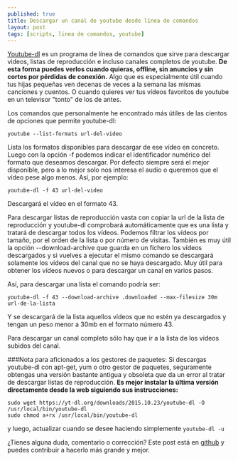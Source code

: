 ```yaml
---
published: true
title: Descargar un canal de youtube desde línea de comandos
layout: post
tags: [scripts, linea de comandos, youtube]
---
```

[Youtube-dl](https://rg3.github.io/youtube-dl/) es un programa de línea de comandos que sirve para descargar videos, listas de reproducción e incluso canales completos de youtube. **De esta forma puedes verlos cuando quieras, offline, sin anuncios y sin cortes por pérdidas de conexión.** Algo que es especialmente útil cuando tus hijas pequeñas ven decenas de veces a la semana las mismas canciones y cuentos. O cuando quieres ver tus vídeos favoritos de youtube en un televisor "tonto" de los de antes.

Los comandos que personalmente he encontrado más útiles de las cientos de opciones que permite youtube-dl:

```
youtube --list-formats url-del-video
```

Lista los formatos disponibles para descargar de ese vídeo en concreto. Luego con la opción -f podemos indicar el identificador numérico del formato que deseamos descargar. Por defecto siempre será el mejor disponible, pero a lo mejor solo nos interesa el audio o queremos que el vídeo pese algo menos. Así, por ejemplo:

```
youtube-dl -f 43 url-del-video
```

Descargará el vídeo en el formato 43.

Para descargar listas de reproducción vasta con copiar la url de la lista de reproducción y youtube-dl comprobará automáticamente que es una lista y tratará de descargar todos los vídeos. Podemos filtrar los vídeos por tamaño, por el orden de la lista o por número de visitas. También es muy útil la opción --download-archive que guarda en un fichero los vídeos descargados y si vuelves a ejecutar el mismo comando se descargará solamente los vídeos del canal que no se haya descargado. Muy útil para obtener los vídeos nuevos o para descargar un canal en varios pasos.

Así, para descargar una lista el comando podría ser:

```
youtube-dl -f 43 --download-archive .downloaded --max-filesize 30m url-de-la-lista
```

Y se descargará de la lista aquellos vídeos que no estén ya descargados y tengan un peso menor a 30mb en el formato número 43.

Para descargar un canal completo sólo hay que ir a la lista de los vídeos subidos del canal.

###Nota para aficionados a los gestores de paquetes: 
Si descargas youtube-dl con apt-get, yum o otro gestor de paquetes, seguramente obtengas una versión bastante antigua y obsoleta que da un error al tratar de descargar listas de reproducción. **Es mejor instalar la última versión directamente desde la web siguiendo sus instrucciones:**

```
sudo wget https://yt-dl.org/downloads/2015.10.23/youtube-dl -O /usr/local/bin/youtube-dl
sudo chmod a+rx /usr/local/bin/youtube-dl
```

y luego, actualizar cuando se desee haciendo simplemente ``youtube-dl -u``

¿Tienes alguna duda, comentario o corrección? Este post está en [github](https://github.com/juanmirod/juanmirod.github.io/blob/master/_posts/2015-10-23-descargar-un-canal-de-youtube-desde-l-nea-de-comandos.markdown) y puedes contribuir a hacerlo más grande y mejor.

